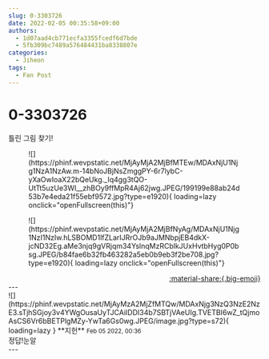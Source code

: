 ```yaml
---
slug: 0-3303726
date: 2022-02-05 00:35:58+09:00
authors:
  - 1d07aad4cb771ecfa3355fcedf6d7bde
  - 5fb309bc7489a576484431ba8338807e
categories:
  - Jiheon
tags:
  - Fan Post
---
```


# 0-3303726

<div class="post-container" markdown="1">
<div class="content-container md-sidebar__scrollwrap" markdown="1">

틀린 그림 찾기!
<figure markdown="1">
![](https://phinf.wevpstatic.net/MjAyMjA2MjBfMTEw/MDAxNjU1Njg1NzA1NzAw.m-14bNoJBjNsZmggPY-6r7lybC-yXaOwIoaX22bQeUkg._Iq4gg3tQO-UtTt5uzUe3WI__zhBOy9ffMpR4Aj62jwg.JPEG/199199e88ab24d53b7e4eda21f55ebf9572.jpg?type=e1920){ loading=lazy onclick="openFullscreen(this)"}
</figure>

<figure markdown="1">
![](https://phinf.wevpstatic.net/MjAyMjA2MjBfNyAg/MDAxNjU1Njg1NzI1NzIw.hLSBOMD1lfZLarIJRrOJb9aJMNbpjEB4dkX-jcND32Eg.aMe3njq9gVRjqm34YslnqMzRCblkJUxHvtbHyg0P0bsg.JPEG/b84fae6b32fb463282a5eb0b9eb3f2be708.jpg?type=e1920){ loading=lazy onclick="openFullscreen(this)"}
</figure>


</div>
</div>

<div style="text-align: right;" markdown="1">
<a href="https://weverse.io/fromis9/fanpost/0-3303726" style="text-align: right;">:material-share:{.big-emoji}</a>
</div>
---

<div class="comments-container md-sidebar__scrollwrap" markdown="1">
<div class="comment" markdown="1">
<div class='id-container' markdown="1">
![](https://phinf.wevpstatic.net/MjAyMzA2MjZfMTQw/MDAxNjg3NzQ3NzE2NzE3.sTjhSGjoy3v4YWgOusaUyTJCAiIDDI34b7SBTjVAeUIg.TVETBI6wZ_tQjmoAsCS6Vr6bBETPlgMZy-YwTa6Gs0wg.JPEG/image.jpg?type=s72){ loading=lazy }
**<span class="artist">지헌</span>** <small>Feb 05 2022, 00:36</small><br>
</div>
<div class='comment-body' markdown="1">
정답!눈알
</div>
</div>
</div>
---
